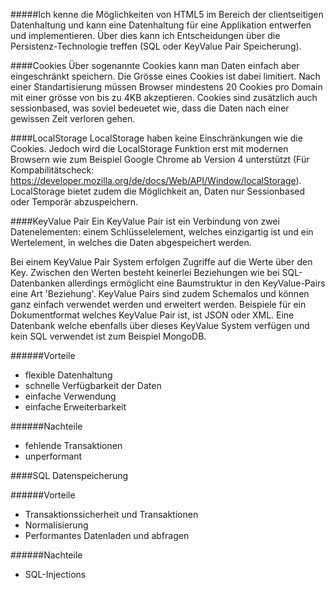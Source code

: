 #####Ich kenne die Möglichkeiten von HTML5 im Bereich der clientseitigen Datenhaltung und kann eine Datenhaltung für eine Applikation entwerfen und implementieren. Über dies kann ich Entscheidungen über die Persistenz-Technologie treffen (SQL oder KeyValue Pair Speicherung).

####Cookies
Über sogenannte Cookies kann man Daten einfach aber eingeschränkt speichern. Die Grösse eines Cookies ist dabei limitiert. Nach einer Standartisierung müssen Browser mindestens 20 Cookies pro Domain mit einer grösse von bis zu 4KB akzeptieren. Cookies sind zusätzlich auch sessionbased, was soviel bedeuetet wie, dass die Daten nach einer gewissen Zeit verloren gehen.

####LocalStorage
LocalStorage haben keine Einschränkungen wie die Cookies. Jedoch wird die LocalStorage Funktion erst mit modernen Browsern wie zum Beispiel Google Chrome ab Version 4 unterstützt (Für Kompabilitätscheck: https://developer.mozilla.org/de/docs/Web/API/Window/localStorage).
LocalStorage bietet zudem die Möglichkeit an, Daten nur Sessionbased oder Temporär abzuspeichern. 

####KeyValue Pair
Ein KeyValue Pair ist ein Verbindung von zwei Datenelementen: einem Schlüsselelement, welches einzigartig ist und ein Wertelement, in welches die Daten abgespeichert werden.

Bei einem KeyValue Pair System erfolgen Zugriffe auf die Werte über den Key. Zwischen den Werten besteht keinerlei Beziehungen wie bei SQL-Datenbanken allerdings ermöglicht eine Baumstruktur in den KeyValue-Pairs eine Art 'Beziehung'. KeyValue Pairs sind zudem Schemalos und können ganz einfach verwendet werden und erweitert werden. Beispiele für ein Dokumentformat welches KeyValue Pair ist, ist JSON oder XML. Eine Datenbank welche ebenfalls über dieses KeyValue System verfügen und kein SQL verwendet ist zum Beispiel MongoDB.

######Vorteile
* flexible Datenhaltung
* schnelle Verfügbarkeit der Daten
* einfache Verwendung
* einfache Erweiterbarkeit

######Nachteile
* fehlende Transaktionen
* unperformant

####SQL Datenspeicherung

######Vorteile
* Transaktionssicherheit und Transaktionen
* Normalisierung
* Performantes Datenladen und abfragen

######Nachteile
* SQL-Injections